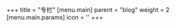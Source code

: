 +++
title = "专栏"
[menu.main]
  parent = "blog"
  weight = 2
  [menu.main.params]
    icon = '<i class="fas fa-fw fa-columns text-info"></i>'
+++
